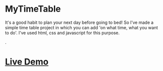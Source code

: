 # MyTimeTable
It's a good habit to plan your next day before going to bed! So I've made a simple time table project in which you can add 'on what time, what you want to do'. I've used html, css and javascript for this purpose.

.
 <a href="https://rohit-bindal.github.io/MyTimeTable/"> <h1> Live Demo </h1></a>
